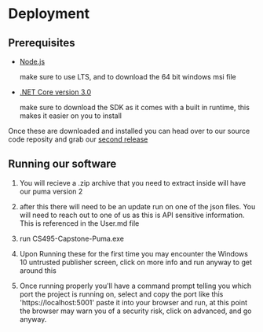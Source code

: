 # Deployment

## **Prerequisites**
- [Node.js](https://nodejs.org/en/download/)
    
    make sure to use LTS, and to download the 64 bit windows msi file
- [.NET Core version 3.0](https://dotnet.microsoft.com/download)
    
    make sure to download the SDK as it comes with a built in runtime, this makes it easier on you to install
    
 Once these are downloaded and installed you can head over to our source code reposity and grab our [second release](https://github.com/japperales/CS495-Capstone-Puma/releases)
 
 ## **Running our software**
 
1. You will recieve a .zip archive that you need to extract inside will have our puma version 2
 
2. after this there will need to be an update run on one of the json files. You will need to reach out to one of us as this is API sensitive information. This is referenced in the User.md file

3. run CS495-Capstone-Puma.exe

4. Upon Running these for the first time you may encounter the Windows 10 untrusted publisher screen, click on more info and run anyway to get around this

5. Once running properly you'll have a command prompt telling you which port the project is running on, select and copy the port like this 'https://localhost:5001' paste it into your browser and run, at this point the browser may warn you of a security risk, click on advanced, and go anyway. 
